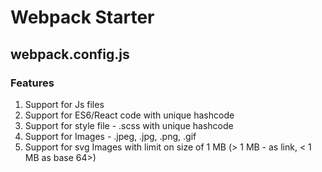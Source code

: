 # Webpack Starter

## webpack.config.js
### Features
1. Support for Js files
2. Support for ES6/React code with unique hashcode
3. Support for style file - .scss with unique hashcode
4. Support for Images - .jpeg, .jpg, .png, .gif
5. Support for svg Images with limit on size of 1 MB (> 1 MB - as link, < 1 MB as base 64>)
